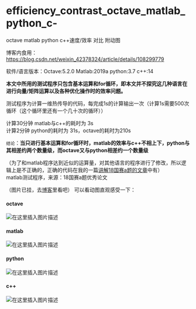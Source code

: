 # efficiency_contrast_octave_matlab_python_c-
octave matlab python c++速度/效率 对比 附动图

博客内食用：https://blog.csdn.net/weixin_42378324/article/details/108299779  

软件/语言版本：Octave:5.2.0  Matlab:2019a  python:3.7  c++:14  

**本文中所用的测试程序只包含基本运算和for循环，即本文并不探究这几种语言在进行向量/矩阵运算以及各种优化操作时的效率问题。**  

测试程序为计算一维热传导的代码，每完成1s的计算输出一次（计算1s需要500次循环（这个循环里还有一个几十次的循环））

计算30分钟 matlab与c++的耗时为 3s  
计算2分钟 python的耗时为 31s，octave的耗时为210s  

`结论`：**当只进行基本运算和for循环时，matlab的效率与c++不相上下，python与其相差约两个数量级，而octave又与python相差约一个数量级**  

（为了和matlab程序达到近似的运算量，对其他语言的程序进行了修改，所以逻辑上是不正确的，正确的代码在我的一篇[讲解18国赛a题的文章](https://blog.csdn.net/weixin_42378324/article/details/108298011)中有）  
matlab测试程序，来源：18国赛a题优秀论文

（图片已挂，去[博客](https://blog.csdn.net/weixin_42378324/article/details/108299779  )里看吧）
可以看动图直观感受一下：
#### octave
![在这里插入图片描述](https://img-blog.csdnimg.cn/20200829224613175.gif#pic_center)
#### matlab
![在这里插入图片描述](https://img-blog.csdnimg.cn/20200829224647335.gif#pic_center)
#### python
![在这里插入图片描述](https://img-blog.csdnimg.cn/20200829224908117.gif#pic_center)
#### c++
![在这里插入图片描述](https://img-blog.csdnimg.cn/20200829224949681.gif#pic_center)


